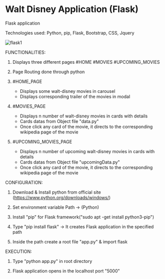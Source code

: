 # Walt Disney Application (Flask)

Flask application 

Technologies used: Python, pip, Flask, Bootstrap, CSS, Jquery

![flask1](https://user-images.githubusercontent.com/19771986/45358797-37529800-b5e8-11e8-851d-890893eb0621.PNG)


FUNCTIONALITIES:

1. Displays three different pages
      #HOME
      #MOVIES
      #UPCOMING_MOVIES
      
2. Page Routing done through python
   
3. #HOME_PAGE
   * Displays some walt-disney movies in carousel 
   * Displays corresponding trailer of the movies in modal
   
4. #MOVIES_PAGE
   * Displays n number of walt-disney movies in cards with details  
   * Cards datas from Object file "data.py"
   * Once click any card of the movie, it directs to the corresponding wikipedia page of the movie
   
4. #UPCOMING_MOVIES_PAGE
   * Displays n number of upcoming walt-disney movies in cards with details
   * Cards datas from Object file "upcomingData.py"
   * Once click any card of the movie, it directs to the corresponding wikipedia page of the movie
 


CONFIGURATION:

1. Download & Install python from official site (https://www.python.org/downloads/windows/)

2. Set environment variable Path -> (Python)

3. Install "pip" for Flask framework("sudo apt -get install python3-pip")

3. Type "pip install flask" -> It creates Flask application in the specified path
     
4. Inside the path create a root file "app.py" & import flask 


EXECUTION:

1. Type "python app.py" in root directory

2. Flask application opens in the localhost port "5000"


